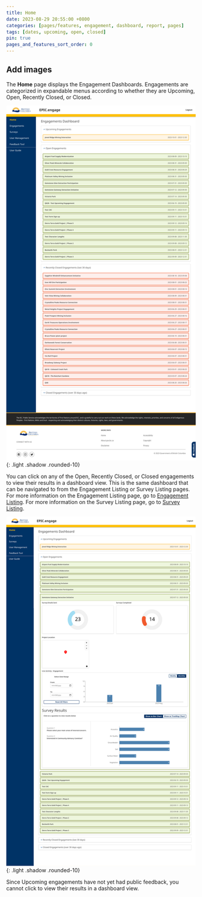 ```yaml
---
title: Home
date: 2023-08-29 20:55:00 +0800
categories: [pages/features, engagement, dashboard, report, pages]
tags: [dates, upcoming, open, closed]
pin: true
pages_and_features_sort_order: 0
---
```


## Add images

The **Home** page displays the Engagement Dashboards. Engagements are categorized in expandable menus according to whether they are Upcoming, Open, Recently Closed, or Closed.  

![Home Page](/assets/UserGuideImages/Images/home/home-image-of-homepage.png){: .light .shadow .rounded-10}

You can click on any of the Open, Recently Closed, or Closed engagements to view their results in a dashboard view. This is the same dashboard that can be navigated to from the Engagement Listing or Survey Listing pages. For more information on the Engagement Listing page, go to [Engagement Listing](/met-guide/posts/engagement-listing/). For more information on the Survey Listing page, go to [Survey Listing](/met-guide/posts/survey-listing/).

![Dashboard](/assets/UserGuideImages/Images/home/home-dashboard-results.png){: .light .shadow .rounded-10}

Since Upcoming engagements have not yet had public feedback, you cannot click to view their results in a dashboard view.  




